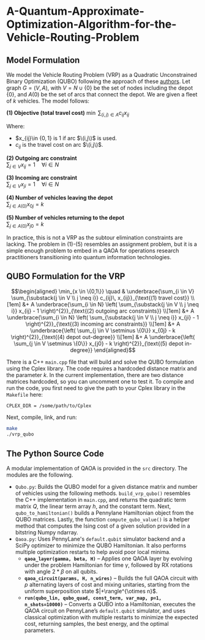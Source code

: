 # A-Quantum-Approximate-Optimization-Algorithm-for-the-Vehicle-Routing-Problem

## Model Formulation

We model the Vehicle Routing Problem (VRP) as a Quadratic Unconstrained Binary Optimization (QUBO) following the approach of these [authors](https://ieeexplore.ieee.org/document/9774961). Let graph $G=(V,A)$, with $V = N \cup \{0\}$ be the set of nodes including the depot $\{0\}$, and $A(0)$ be the set of arcs that connect the depot. We are given a fleet of $k$ vehicles. The model follows:

**(1) Objective (total travel cost)**
$\min \ \sum_{(i,j)\in A} c_{ij}x_{ij}$

Where:
- $x_{ij}\in $\{0,1\}$ is 1 if arc $\(i,j\)$ is used.
- $c_{ij}$ is the travel cost on arc $\(i,j\)$.

**(2) Outgoing arc constraint**  
$\sum_{j \in V} x_{ij} = 1 \quad \forall i \in N$

**(3) Incoming arc constraint**  
$\sum_{j \in V} x_{ji} = 1 \quad \forall i \in N$

**(4) Number of vehicles leaving the depot**  
$\sum_{j \in A(0)} x_{0j} = k$

**(5) Number of vehicles returning to the depot**  
$\sum_{j \in A(0)} x_{j0} = k$

In practice, this is not a VRP as the subtour elimination constraints are lacking. The problem in (1)-(5) resembles an assignment problem, but it is a simple enough problem to embed in a QAOA for operations research practitioners transitioning into quantum information technologies.

## QUBO Formulation for the VRP

```math
\begin{aligned}
\min_{x \in \{0,1\}} \quad 
& \underbrace{\sum_{i \in V} \sum_{\substack{j \in V \\ j \neq i}} c_{ij}\, x_{ij}}_{\text{(1) travel cost}} \\[1em]
&+ A \underbrace{\sum_{i \in N} \left( \sum_{\substack{j \in V \\ j \neq i}} x_{ij} - 1 \right)^{2}}_{\text{(2) outgoing arc constraints}} \\[1em]
&+ A \underbrace{\sum_{i \in N} \left( \sum_{\substack{j \in V \\ j \neq i}} x_{ji} - 1 \right)^{2}}_{\text{(3) incoming arc constraints}} \\[1em]
&+ A \underbrace{\left( \sum_{j \in V \setminus \{0\}} x_{0j} - k \right)^{2}}_{\text{(4) depot out-degree}} \\[1em]
&+ A \underbrace{\left( \sum_{j \in V \setminus \{0\}} x_{j0} - k \right)^{2}}_{\text{(5) depot in-degree}}
\end{aligned}
```

There is a C++ `main.cpp` file that will build and solve the QUBO formulation using the Cplex library. The code requires a hardcoded distance matrix and the parameter $k$. In the current implementation, there are two distance matrices hardcoded, so you can uncomment one to test it. To compile and run the code, you first need to give the path to your Cplex library in the `Makefile` here:

```bash
CPLEX_DIR = /some/path/to/Cplex
```
Next, compile, link, and run:

```bash
make
./vrp_qubo
```

## The Python Source Code

A modular implementation of QAOA is provided in the `src` directory. The modules are the following.

* `Qubo.py`: Builds the QUBO model for a given distance matrix and number of vehicles using the following methods. `build_vrp_qubo()` resembles the C++ implementation in `main.cpp`, and returns the quadratic term matrix $Q$, the linear term array $h$, and the constant term. Next, `qubo_to_hamiltonian()` builds a Pennylane Hamiltonian object from the QUBO matrices. Lastly, the function `compute_qubo_value()` is a helper method that computes the Ising cost of a given solution provided in a bitstring Numpy ndarray.
* `Qaoa.py`: Uses PennyLane's `default.qubit` simulator backend and a SciPy optimizer to minimize the QUBO Hamiltonian. It also performs multiple optimization restarts to help avoid poor local minima.
  * **`qaoa_layer(gamma, beta, H)`** – Applies one QAOA layer by evolving under the problem Hamiltonian for time $\gamma$, followed by RX rotations with angle $2*\beta$ on all qubits.  
  * **`qaoa_circuit(params, H, n_wires)`** – Builds the full QAOA circuit with $p$ alternating layers of cost and mixing unitaries, starting from the uniform superposition state $\|+\rangle^{\otimes n}\$.  
  * **`run(qubo_lin, qubo_quad, const_term, var_map, p=1, n_shots=10000)`** – Converts a QUBO into a Hamiltonian, executes the QAOA circuit on PennyLane’s `default.qubit` simulator, and uses classical optimization with multiple restarts to minimize the expected cost, returning samples, the best energy, and the optimal parameters.  


